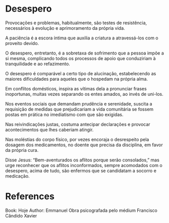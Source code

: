 # Desespero

Provocações e problemas, habitualmente, são testes de resistência, necessários à evolução e aprimoramento da própria vida.

A paciência é a escora íntima que auxilia a criatura a atravessá-los com o proveito devido.

O desespero, entretanto, é a sobretaxa de sofrimento que a pessoa impõe a si mesma, complicando todos os processos de apoio que conduziriam à tranquilidade e ao refazimento.

O desespero é comparável a certo tipo de alucinação, estabelecendo as maiores dificuldades para aqueles que o hospedam na própria alma.

Em conflitos domésticos, inspira as vítimas dela a pronunciar frases inoportunas, muitas vezes separando os entes amados, ao invés de uni-los.

Nos eventos sociais que demandam prudência e serenidade, suscita a requisição de medidas que prejudicariam a vida comunitária se fossem postas em prática no imediatismo com que são exigidas.

Nas reivindicações justas, costuma antecipar declarações e provocar acontecimentos que lhes caberiam atingir.

Nas moléstias do corpo físico, por vezes encoraja o desrespeito pela dosagem dos medicamentos, no doente que precisa da disciplina, em favor da própria cura.

Disse Jesus: “Bem-aventurados os aflitos porque serão consolados,” mas urge reconhecer que os aflitos inconformados, sempre acomodados com o desespero, acima de tudo, são enfermos que se candidatam a socorro e medicação.

 

# References
Book: Hoje
Author: Emmanuel
Obra psicografada pelo médium Francisco Cândido Xavier
